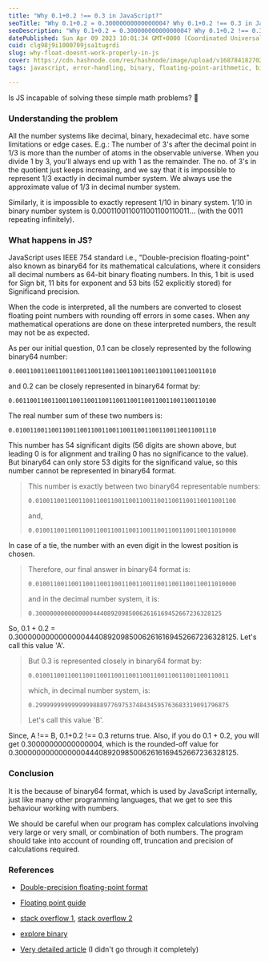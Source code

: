 ```yaml
---
title: "Why 0.1+0.2 !== 0.3 in JavaScript?"
seoTitle: "Why 0.1+0.2 = 0.30000000000000004? Why 0.1+0.2 !== 0.3 in JavaScript?"
seoDescription: "Why 0.1+0.2 = 0.30000000000000004? Why 0.1+0.2 !== 0.3 in JavaScript? This article/blog clearly explains this behaviour in JS with example, theory, easy"
datePublished: Sun Apr 09 2023 10:01:34 GMT+0000 (Coordinated Universal Time)
cuid: clg98j9i1000709jsa1tugrdi
slug: why-float-doesnt-work-properly-in-js
cover: https://cdn.hashnode.com/res/hashnode/image/upload/v1687841827029/6e83f2be-c2b1-4dc4-9d12-8ce7186bbe61.jpeg
tags: javascript, error-handling, binary, floating-point-arithmetic, binary64

---
```


Is JS incapable of solving these simple math problems? 🧐

### Understanding the problem

All the number systems like decimal, binary, hexadecimal etc. have some limitations or edge cases. E.g.: The number of 3's after the decimal point in 1/3 is more than the number of atoms in the observable universe. When you divide 1 by 3, you'll always end up with 1 as the remainder. The no. of 3's in the quotient just keeps increasing, and we say that it is impossible to represent 1/3 exactly in decimal number system. We always use the approximate value of 1/3 in decimal number system.

Similarly, it is impossible to exactly represent 1/10 in binary system. 1/10 in binary number system is 0.0001100110011001100110011... (with the 0011 repeating infinitely).

### What happens in JS?

JavaScript uses IEEE 754 standard i.e., "Double-precision floating-point" also known as binary64 for its mathematical calculations, where it considers all decimal numbers as 64-bit binary floating numbers. In this, 1 bit is used for Sign bit, 11 bits for exponent and 53 bits (52 explicitly stored) for Significand precision.

When the code is interpreted, all the numbers are converted to closest floating point numbers with rounding off errors in some cases. When any mathematical operations are done on these interpreted numbers, the result may not be as expected.

As per our initial question, 0.1 can be closely represented by the following binary64 number:

```plaintext
0.00011001100110011001100110011001100110011001100110011010
```

and 0.2 can be closely represented in binary64 format by:

```plaintext
0.00110011001100110011001100110011001100110011001100110100
```

The real number sum of these two numbers is:

```plaintext
0.01001100110011001100110011001100110011001100110011001110
```

This number has 54 significant digits (56 digits are shown above, but leading 0 is for alignment and trailing 0 has no significance to the value). But binary64 can only store 53 digits for the significand value, so this number cannot be represented in binary64 format.

> This number is exactly between two binary64 representable numbers:
> 
> ```plaintext
> 0.01001100110011001100110011001100110011001100110011001100
> ```
> 
> and,
> 
> ```plaintext
> 0.01001100110011001100110011001100110011001100110011010000
> ```

In case of a tie, the number with an even digit in the lowest position is chosen.

> Therefore, our final answer in binary64 format is:
> 
> ```plaintext
> 0.01001100110011001100110011001100110011001100110011010000
> ```
> 
> and in the decimal number system, it is:
> 
> ```plaintext
> 0.3000000000000000444089209850062616169452667236328125
> ```

So, 0.1 + 0.2 = 0.3000000000000000444089209850062616169452667236328125. Let's call this value 'A'.

> But 0.3 is represented closely in binary64 format by:
> 
> ```plaintext
> 0.010011001100110011001100110011001100110011001100110011
> ```
> 
> which, in decimal number system, is:
> 
> ```plaintext
> 0.299999999999999988897769753748434595763683319091796875
> ```
> 
> Let's call this value 'B'.

Since, A !== B, 0.1+0.2 !== 0.3 returns true. Also, if you do 0.1 + 0.2, you will get 0.30000000000000004, which is the rounded-off value for 0.3000000000000000444089209850062616169452667236328125.

### Conclusion

It is the because of binary64 format, which is used by JavaScript internally, just like many other programming languages, that we get to see this behaviour working with numbers.

We should be careful when our program has complex calculations involving very large or very small, or combination of both numbers. The program should take into account of rounding off, truncation and precision of calculations required.

### References

* [Double-precision floating-point format](https://en.wikipedia.org/wiki/Double-precision_floating-point_format#JavaScript)
    
* [Floating point guide](https://floating-point-gui.de/)
    
* [stack overflow 1](https://stackoverflow.com/questions/588004/is-floating-point-math-broken), [stack overflow 2](https://stackoverflow.com/questions/63412727/0-1-is-an-approximation-but-why-not-round-up-behind-the-scenes-as-well-when-we)
    
* [explore binary](https://www.exploringbinary.com/why-0-point-1-does-not-exist-in-floating-point/)
    
* [Very detailed article](https://docs.oracle.com/cd/E19957-01/806-3568/ncg_goldberg.html) (I didn't go through it completely)